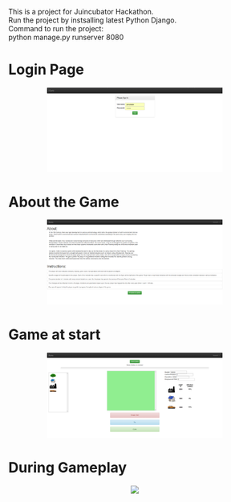 This is a project for Juincubator Hackathon.<br />
Run the project by instsalling latest Python Django. <br />
Command to run the project:<br />
python manage.py runserver 8080<br />

<h1> Login Page </h1>
<p align="center">
  <img src="./screenshots/1.png" width="350"/>
</p>

<h1> About the Game </h1>
<p align="center">
<img src="./screenshots/2.png" width="350"/>
</p>

<h1> Game at start </h1>
<p align="center">
<img src="./screenshots/3.png" width="350"/>
</p>

<h1> During Gameplay </h1>
<p align="center">
<img src="./screenshots/4.png" width="350"/>
</p>
